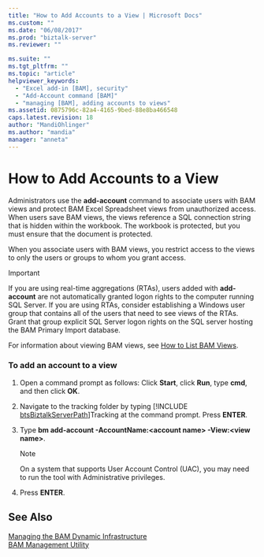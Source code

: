 ```yaml
---
title: "How to Add Accounts to a View | Microsoft Docs"
ms.custom: ""
ms.date: "06/08/2017"
ms.prod: "biztalk-server"
ms.reviewer: ""

ms.suite: ""
ms.tgt_pltfrm: ""
ms.topic: "article"
helpviewer_keywords: 
  - "Excel add-in [BAM], security"
  - "Add-Account command [BAM]"
  - "managing [BAM], adding accounts to views"
ms.assetid: 0875796c-82a4-4165-9bed-88e8ba466548
caps.latest.revision: 18
author: "MandiOhlinger"
ms.author: "mandia"
manager: "anneta"
---
```

# How to Add Accounts to a View
Administrators use the **add-account** command to associate users with BAM views and protect BAM Excel Spreadsheet views from unauthorized access. When users save BAM views, the views reference a SQL connection string that is hidden within the workbook. The workbook is protected, but you must ensure that the document is protected.  
  
 When you associate users with BAM views, you restrict access to the views to only the users or groups to whom you grant access.  
  
> [!IMPORTANT]
>  If you are using real-time aggregations (RTAs), users added with **add-account** are not automatically granted logon rights to the computer running SQL Server. If you are using RTAs, consider establishing a Windows user group that contains all of the users that need to see views of the RTAs. Grant that group explicit SQL Server logon rights on the SQL server hosting the BAM Primary Import database.  
  
 For information about viewing BAM views, see [How to List BAM Views](../core/how-to-list-bam-views.md).  
  
### To add an account to a view  
  
1. Open a command prompt as follows: Click **Start**, click **Run**, type **cmd**, and then click **OK**.  
  
2. Navigate to the tracking folder by typing [!INCLUDE [btsBiztalkServerPath](../includes/btsbiztalkserverpath-md.md)]Tracking at the command prompt. Press <strong>ENTER</strong>.  
  
3. Type **bm add-account -AccountName:\<account name\> -View:\<view name\>**.  
  
   > [!NOTE]
   >  On a system that supports User Account Control (UAC), you may need to run the tool with Administrative privileges.  
  
4. Press **ENTER**.  
  
## See Also  
 [Managing the BAM Dynamic Infrastructure](../core/managing-the-bam-dynamic-infrastructure.md)   
 [BAM Management Utility](../core/bam-management-utility.md)